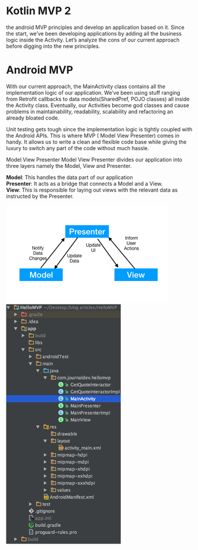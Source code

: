 Kotlin MVP 2
=========================
the android MVP principles and develop an application based on it. Since the start, we’ve been developing applications
by adding all the business logic inside the Activity. Let’s analyze the cons of our current approach before digging into
the new principles.    



Android MVP
========================
With our current approach, the MainActivity class contains all the implementation logic of our application. We’ve been using stuff ranging from Retrofit callbacks to data models(SharedPref, POJO classes) all inside the Activity class.
Eventually, our Activities become god classes and cause problems in maintainability, readability, scalability and refactoring an already bloated code.

Unit testing gets tough since the implementation logic is tightly coupled with the Android APIs. This is where MVP ( Model View Presenter) comes in handy. It allows us to write a clean and flexible code base while giving the luxury to switch any part of the code without much hassle.

Model View Presenter
Model View Presenter divides our application into three layers namely the Model, View and Presenter.

**Model**: This handles the data part of our application  
**Presenter**: It acts as a bridge that connects a Model and a View.  
**View**: This is responsible for laying out views with the relevant data as instructed by the Presenter.  


<img src="android-mvp-flow.png" />          

<img src="android-hello-mvp-structure.png" />

